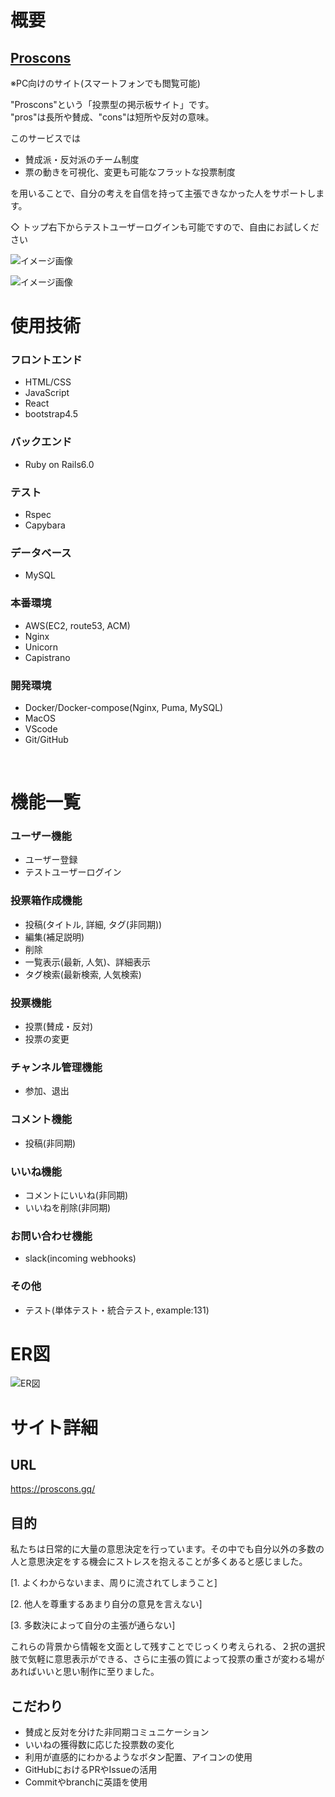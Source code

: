 # 概要
## [Proscons](https://proscons.gq/)
※PC向けのサイト(スマートフォンでも閲覧可能)

"Proscons"という「投票型の掲示板サイト」です。<br>
"pros"は長所や賛成、"cons"は短所や反対の意味。

このサービスでは
- 賛成派・反対派のチーム制度
- 票の動きを可視化、変更も可能なフラットな投票制度

を用いることで、自分の考えを自信を持って主張できなかった人をサポートします。

◇ トップ右下からテストユーザーログインも可能ですので、自由にお試しください

<p><img src="app/assets/images/image_1.png" alt="イメージ画像"/></p>
<p><img src="app/assets/images/image_2.png" alt="イメージ画像"/></p>

# 使用技術
### フロントエンド
- HTML/CSS 
- JavaScript 
- React
- bootstrap4.5

### バックエンド
- Ruby on Rails6.0

### テスト
- Rspec
- Capybara

### データベース
- MySQL

### 本番環境
- AWS(EC2, route53, ACM)
- Nginx
- Unicorn
- Capistrano

### 開発環境
- Docker/Docker-compose(Nginx, Puma, MySQL)
- MacOS 
- VScode
- Git/GitHub

<br>

# 機能一覧
### ユーザー機能
- ユーザー登録
- テストユーザーログイン

### 投票箱作成機能
- 投稿(タイトル, 詳細, タグ(非同期))
- 編集(補足説明)
- 削除
- 一覧表示(最新, 人気)、詳細表示
- タグ検索(最新検索, 人気検索)

### 投票機能
- 投票(賛成・反対)
- 投票の変更

### チャンネル管理機能
- 参加、退出

### コメント機能
- 投稿(非同期)

### いいね機能
- コメントにいいね(非同期)
- いいねを削除(非同期)

### お問い合わせ機能
- slack(incoming webhooks)

### その他
- テスト(単体テスト・統合テスト, example:131)

# ER図

<p><img src="app/assets/images/ER-proscons.png" alt="ER図"/></p>

# サイト詳細

## URL
https://proscons.gq/

## 目的
私たちは日常的に大量の意思決定を行っています。その中でも自分以外の多数の人と意思決定をする機会にストレスを抱えることが多くあると感じました。<br>

[1. よくわからないまま、周りに流されてしまうこと]

[2. 他人を尊重するあまり自分の意見を言えない]

[3. 多数決によって自分の主張が通らない]

これらの背景から情報を文面として残すことでじっくり考えられる、２択の選択肢で気軽に意思表示ができる、さらに主張の質によって投票の重さが変わる場があればいいと思い制作に至りました。

## こだわり
- 賛成と反対を分けた非同期コミュニケーション
- いいねの獲得数に応じた投票数の変化
- 利用が直感的にわかるようなボタン配置、アイコンの使用
- GitHubにおけるPRやIssueの活用
- Commitやbranchに英語を使用
